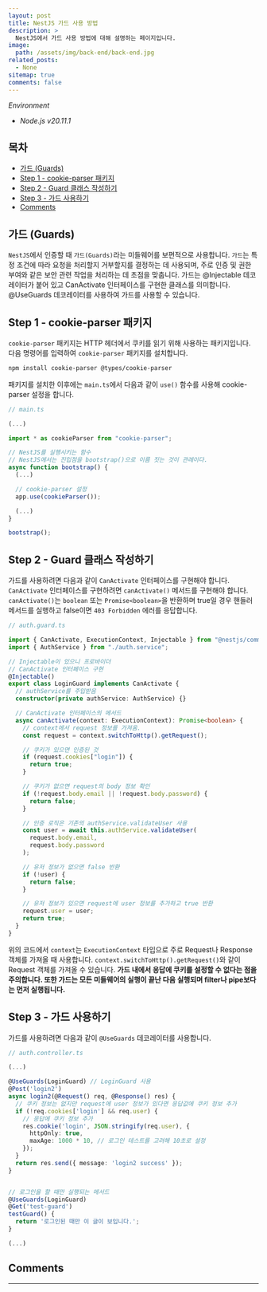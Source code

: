 ```yaml
---
layout: post
title: NestJS 가드 사용 방법
description: >
  NestJS에서 가드 사용 방법에 대해 설명하는 페이지입니다.
image:
  path: /assets/img/back-end/back-end.jpg
related_posts:
  - None
sitemap: true
comments: false
---
```


<i>Environment</i>

- <i>Node.js v20.11.1</i>

<h2>목차</h2>

- [가드 (Guards)](#가드-guards)
- [Step 1 - cookie-parser 패키지](#step-1---cookie-parser-패키지)
- [Step 2 - Guard 클래스 작성하기](#step-2---guard-클래스-작성하기)
- [Step 3 - 가드 사용하기](#step-3---가드-사용하기)
- [Comments](#comments)

## 가드 (Guards)

`NestJS`에서 인증할 때 `가드(Guards)`라는 미들웨어를 보편적으로 사용합니다. `가드`는 특정 조건에 따라 요청을 처리할지 거부할지를 결정하는 데 사용되며, 주로 인증 및 권한 부여와 같은 보안 관련 작업을 처리하는 데 초점을 맞춥니다. 가드는 @Injectable 데코레이터가 붙어 있고 CanActivate 인터페이스를 구현한 클래스를 의미합니다. @UseGuards 데코레이터를 사용하여 가드를 사용할 수 있습니다.

## Step 1 - cookie-parser 패키지

`cookie-parser` 패키지는 HTTP 헤더에서 쿠키를 읽기 위해 사용하는 패키지입니다. 다음 명령어를 입력하여 `cookie-parser` 패키지를 설치합니다.

```bash
npm install cookie-parser @types/cookie-parser
```

패키지를 설치한 이후에는 `main.ts`에서 다음과 같이 `use()` 함수를 사용해 cookie-parser 설정을 합니다.

```typescript
// main.ts

(...)

import * as cookieParser from "cookie-parser";

// NestJS를 실행시키는 함수
// NestJS에서는 진입점을 bootstrap()으로 이름 짓는 것이 관례이다.
async function bootstrap() {
  (...)

  // cookie-parser 설정
  app.use(cookieParser());

  (...)
}

bootstrap();
```

## Step 2 - Guard 클래스 작성하기

가드를 사용하려면 다음과 같이 `CanActivate` 인터페이스를 구현해야 합니다. `CanActivate` 인터페이스를 구현하려면 `canActivate()` 메서드를 구현해야 합니다. `canActivate()`는 `boolean` 또는 `Promise<boolean>`을 반환하며 true일 경우 핸들러 메서드를 실행하고 false이면 `403 Forbidden` 에러를 응답합니다.

```typescript
// auth.guard.ts

import { CanActivate, ExecutionContext, Injectable } from "@nestjs/common";
import { AuthService } from "./auth.service";

// Injectable이 있으니 프로바이더
// CanActivate 인터페이스 구현
@Injectable()
export class LoginGuard implements CanActivate {
  // authService를 주입받음
  constructor(private authService: AuthService) {}

  // CanActivate 인터페이스의 메서드
  async canActivate(context: ExecutionContext): Promise<boolean> {
    // context에서 request 정보를 가져옴.
    const request = context.switchToHttp().getRequest();

    // 쿠키가 있으면 인증된 것
    if (request.cookies["login"]) {
      return true;
    }

    // 쿠키가 없으면 request의 body 정보 확인
    if (!request.body.email || !request.body.password) {
      return false;
    }

    // 인증 로직은 기존의 authService.validateUser 사용
    const user = await this.authService.validateUser(
      request.body.email,
      request.body.password
    );

    // 유저 정보가 없으면 false 반환
    if (!user) {
      return false;
    }

    // 유저 정보가 있으면 request에 user 정보를 추가하고 true 반환
    request.user = user;
    return true;
  }
}
```

위의 코드에서 `context`는 `ExecutionContext` 타입으로 주로 Request나 Response 객체를 가져올 때 사용합니다. `context.switchToHttp().getRequest()`와 같이 Request 객체를 가져올 수 있습니다. **가드 내에서 응답에 쿠키를 설정할 수 없다는 점을 주의합니다. 또한 가드는 모든 미들웨어의 실행이 끝난 다음 실행되며 filter나 pipe보다는 먼저 실행됩니다.**

## Step 3 - 가드 사용하기

가드를 사용하려면 다음과 같이 `@UseGuards` 데코레이터를 사용합니다.

```typescript
// auth.controller.ts

(...)

@UseGuards(LoginGuard) // LoginGuard 사용
@Post('login2')
async login2(@Request() req, @Response() res) {
  // 쿠키 정보는 없지만 request에 user 정보가 있다면 응답값에 쿠키 정보 추가
  if (!req.cookies['login'] && req.user) {
    // 응답에 쿠키 정보 추가
    res.cookie('login', JSON.stringify(req.user), {
      httpOnly: true,
      maxAge: 1000 * 10, // 로그인 테스트를 고려해 10초로 설정
    });
  }
  return res.send({ message: 'login2 success' });
}


// 로그인을 할 때만 실행되는 메서드
@UseGuards(LoginGuard)
@Get('test-guard')
testGuard() {
  return '로그인된 때만 이 글이 보입니다.';
}

(...)
```

## Comments

<hr />
<script
  src="https://utteranc.es/client.js"
  repo="HyunJinNo/HyunJinNo.github.io"
  issue-term="pathname"
  theme="github-light"
  crossorigin="anonymous"
  async
></script>
